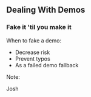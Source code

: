 ## Dealing With Demos

### Fake it 'til you make it

When to fake a demo:

* Decrease risk
* Prevent typos
* As a failed demo fallback

Note:

Josh
